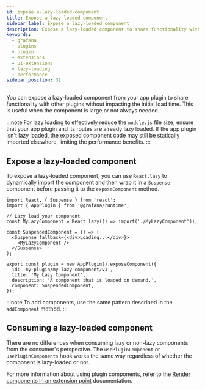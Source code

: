 ```yaml
---
id: expose-a-lazy-loaded-component
title: Expose a lazy-loaded component
sidebar_label: Expose a lazy-loaded component
description: Expose a lazy-loaded component to share functionality with other plugins.
keywords:
  - grafana
  - plugins
  - plugin
  - extensions
  - ui-extensions
  - lazy-loading
  - performance
sidebar_position: 31
---
```


You can expose a lazy-loaded component from your app plugin to share functionality with other plugins without impacting the initial load time. This is useful when the component is large or not always needed.

:::note
For lazy loading to effectively reduce the `module.js` file size, ensure that your app plugin and its routes are already lazy loaded. If the app plugin isn't lazy loaded, the exposed component code may still be statically imported elsewhere, limiting the performance benefits.
:::

## Expose a lazy-loaded component

To expose a lazy-loaded component, you can use `React.lazy` to dynamically import the component and then wrap it in a `Suspense` component before passing it to the `exposeComponent` method.

```tsx
import React, { Suspense } from 'react';
import { AppPlugin } from '@grafana/runtime';

// Lazy load your component
const MyLazyComponent = React.lazy(() => import('./MyLazyComponent'));

const SuspendedComponent = () => (
  <Suspense fallback={<div>Loading...</div>}>
    <MyLazyComponent />
  </Suspense>
);

export const plugin = new AppPlugin().exposeComponent({
  id: 'my-plugin/my-lazy-component/v1',
  title: 'My Lazy Component',
  description: 'A component that is loaded on demand.',
  component: SuspendedComponent,
});
```

:::note
To add components, use the same pattern described in the `addComponent` method.
:::

## Consuming a lazy-loaded component

There are no differences when consuming lazy or non-lazy components from the consumer's perspective. The `usePluginComponent` or `usePluginComponents` hook works the same way regardless of whether the component is lazy-loaded or not. 

For more information about using plugin components, refer to the [Render components in an extension point](./extension-user-render-component) documentation.
